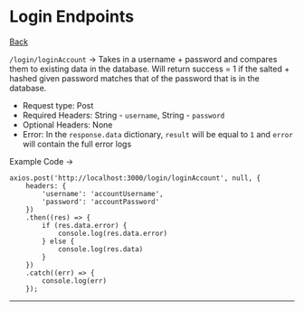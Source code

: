 # Login Endpoints

[Back](./README.md)

`/login/loginAccount` -> Takes in a username + password and compares them to existing data in the database. Will return success = 1 if the salted + hashed given password matches that of the password that is in the database.

- Request type: Post
- Required Headers: String - `username`, String - `password`
- Optional Headers: None
- Error: In the `response.data` dictionary, `result` will be equal to `1` and `error` will contain the full error logs

Example Code -> 
```
axios.post('http://localhost:3000/login/loginAccount', null, {
    headers: {
        'username': 'accountUsername',
        'password': 'accountPassword'
    })
    .then((res) => {
        if (res.data.error) {
            console.log(res.data.error)
        } else {
            console.log(res.data)
        }
    })
    .catch((err) => {
        console.log(err)
    });
```

----